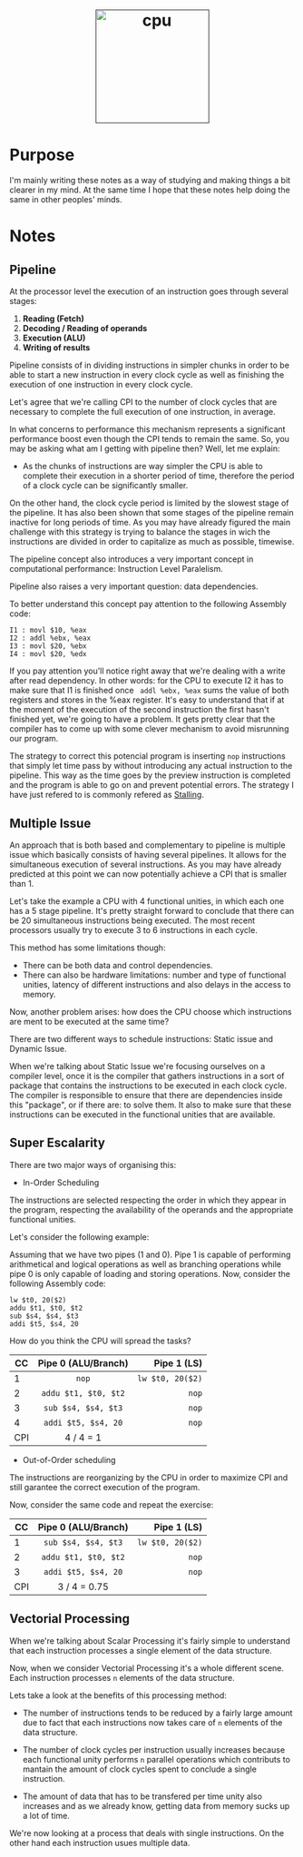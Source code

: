 <h1 align="center">
  <a target="_blank" href="">
    <img src="https://img.icons8.com/ios/1600/smartphone-cpu.png" alt="cpu" height="200px" width="200px">
  </a>
</h1>

# Purpose
I'm mainly writing these notes as a way of studying and making things a bit clearer in my mind. At the same time I hope that these notes help doing the same in other peoples' minds.

# Notes

## Pipeline 

At the processor level the execution of an instruction goes through several stages:

1. **Reading (Fetch)**
2. **Decoding / Reading of operands**
3. **Execution (ALU)**
4. **Writing of results**

Pipeline consists of in dividing instructions in simpler chunks in order to be able to start a new instruction in every clock cycle as well as finishing the execution of one instruction in every clock cycle.

Let's agree that we're calling CPI to the number of clock cycles that are necessary to complete the full execution of one instruction, in average.

In what concerns to performance this mechanism represents a significant performance boost even though the CPI tends to remain the same. So, you may be asking what am I getting with pipeline then? Well, let me explain:

* As the chunks of instructions are way simpler the CPU is able to complete their execution in a shorter period of time, therefore the period of a clock cycle can be significantly smaller.

On the other hand, the clock cycle period is limited by the slowest stage of the pipeline. It has also been shown that some stages of the pipeline remain inactive for long periods of time. As you may have already figured the main challenge with this strategy is trying to balance the stages in wich the instructions are divided in order to capitalize as much as possible, timewise.

The pipeline concept also introduces a very important concept in computational performance: Instruction Level Paralelism.

Pipeline also raises a very important question: data dependencies.

To better understand this concept pay attention to the following Assembly code:

```
I1 : movl $10, %eax
I2 : addl %ebx, %eax
I3 : movl $20, %ebx
I4 : movl $20, %edx
```
If you pay attention you'll notice right away that we're dealing with a write after read dependency. In other words: for the CPU to execute I2 it has to make sure that I1 is finished once ``` addl %ebx, %eax``` sums the value of both registers and stores in the %eax register. It's easy to understand that if at the moment of the execution of the second instruction the first hasn't finished yet, we're going to have a problem. It gets pretty clear that the compiler has to come up with some clever mechanism to avoid misrunning our program. 

The strategy to correct this potencial program is inserting ```nop``` instructions that simply let time pass by without introducing any actual instruction to the pipeline. This way as the time goes by the preview instruction is completed and the program is able to go on and prevent potential errors. The strategy I have just refered to is commonly refered as [Stalling](https://en.wikipedia.org/wiki/Pipeline_stall).

## Multiple Issue

An approach that is both based and complementary to pipeline is multiple issue which basically consists of having several pipelines. It allows for the simultaneous execution of several instructions. As you may have already predicted at this point we can now potentially achieve a CPI that is smaller than 1.

Let's take the example a CPU with 4 functional unities, in which each one has a 5 stage pipeline. It's pretty straight forward to conclude that there can be 20 simultaneous instructions being executed. The most recent processors usually try to execute 3 to 6 instructions in each cycle.

This method has some limitations though:

* There can be both data and control dependencies.
* There can also be hardware limitations: number and type of functional unities, latency of different instructions and also delays in the access to memory.

Now, another problem arises: how does the CPU choose which instructions are ment to be executed at the same time?

There are two different ways to schedule instructions: Static issue and  Dynamic Issue.

When we're talking about Static Issue we're focusing ourselves on a compiler level, once  it is the compiler that gathers instructions in a sort of package that contains the instructions to be executed in each clock cycle. The compiler is responsible to ensure that there are dependencies inside this "package", or if there are: to solve them. It also to make sure that these instructions can be executed in the functional unities that are available.

## Super Escalarity 

There are two major ways of organising this:

* In-Order Scheduling

The instructions are selected respecting the order in which they appear in the program, respecting the availability of the operands and the appropriate functional unities.

Let's consider the following example:

Assuming that we have two pipes (1 and 0). Pipe 1 is capable of performing arithmetical and logical operations as well as branching operations while pipe 0 is only capable of loading and storing operations. Now, consider the following Assembly code:

```
lw $t0, 20($2)
addu $t1, $t0, $t2
sub $s4, $s4, $t3
addi $t5, $s4, 20
```
How do you think the CPU will spread the tasks?

| CC  | Pipe 0 (ALU/Branch)| Pipe 1 (LS)|
|-----|:-------------:|-----------:|
| 1   |  ```nop``` | ```lw $t0, 20($2)``` |
| 2   |  ```addu $t1, $t0, $t2```   |   ```nop``` |
| 3   | ```sub $s4, $s4, $t3``` | ```nop``` |
| 4   | ```addi $t5, $s4, 20``` |   ```nop```|
| CPI   | 4 / 4 = 1|

* Out-of-Order scheduling

The instructions are reorganizing by the CPU in order to maximize CPI and still garantee the correct execution of the program.

Now, consider the same code and repeat the exercise:

| CC  | Pipe 0 (ALU/Branch)| Pipe 1 (LS)|
|-----|:-------------:|-----------:|
| 1   |  ```sub $s4, $s4, $t3``` | ```lw $t0, 20($2)``` |
| 2   |  ```addu $t1, $t0, $t2```   |   ```nop``` |
| 3   |  ```addi $t5, $s4, 20```| ```nop``` |
| CPI   | 3 / 4 = 0.75|

## Vectorial Processing 

When we're talking about Scalar Processing it's fairly simple to understand that each instruction processes a single element of the data structure.

Now, when we consider Vectorial Processing it's a whole different scene. Each instruction processes ```n``` elements of the data structure.

Lets take a look at the benefits of this processing method:

* The number of instructions tends to be reduced by a fairly large amount due to fact that each instructions now takes care of ```n``` elements of the data structure.

* The number of clock cycles per instruction usually increases because each functional unity performs ```n``` parallel operations which contributs to mantain the amount of clock cycles spent to conclude a single instruction.

* The amount of data that has to be transfered per time unity also increases and as we already know, getting data from memory sucks up a lot of time.

We're now looking at a process that deals with single instructions. On the other hand each instruction usues multiple data.